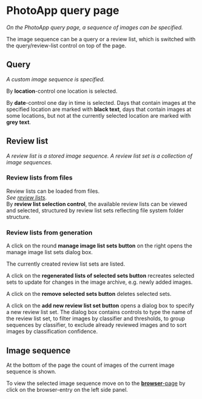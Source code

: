 # PhotoApp query page

*On the PhotoApp query page, a sequence of images can be specified.*

The image sequence can be a query or a review list, which is switched with the query/review-list control on top of the page.

## Query

*A custom image sequence is specified.*

By **location**-control one location is selected.

By **date**-control one day in time is selected. Days that contain images at the specified location are marked with **black text**, days that contain images at some locations, but not at the currently selected location are marked with **grey text**.

## Review list

*A review list is a stored image sequence. A review list set is a collection of image sequences.*

### Review lists from files

Review lists can be loaded from files.  
*See [review lists](review_lists.md)*.  
By **review list selection control**, the available review lists can be viewed and selected, structured by review list sets reflecting file system folder structure.

### Review lists from generation

A click on the round **manage image list sets button** on the right opens the manage image list sets dialog box.

The currently created review list sets are listed.

A click on the **regenerated lists of selected sets button** recreates selected sets to update for changes in the image archive, e.g. newly added images.

A click on the **remove selected sets button** deletes selected sets.

A click on the **add new review list set button** opens a dialog box to specify a new review list set. The dialog box contains controls to type the name of the review list set, to filter images by classifier and thresholds, to group sequences by classifier, to exclude already reviewed images and to sort images by classification confidence.


## Image sequence

At the bottom of the page the count of images of the current image sequence is shown.

To view the selected image sequence move on to the [**browser**-page](photo_app_browser.md) by click on the browser-entry on the left side panel.
